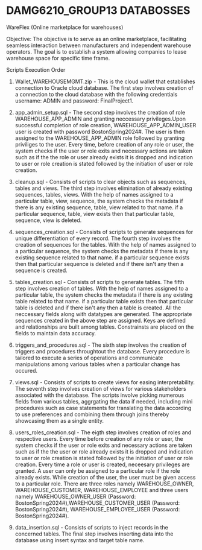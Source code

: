 # DAMG6210_GROUP13 DATABOSSES

WareFlex (Online marketplace for warehouses)

Objective: The objective is to serve as an online marketplace, facilitating seamless interaction between manufacturers and independent warehouse operators. The goal is to establish a system allowing companies to lease warehouse space for specific time frame.

Scripts Execution Order

1) Wallet_WAREHOUSEMGMT.zip - This is the cloud wallet that establishes connection to Oracle cloud database. The first step involves creation of a connection to the cloud database with the following credentials username: ADMIN and password: FinalProject1.

2) app_admin_setup.sql - The second step involves the creation of role WAREHOUSE_APP_ADMIN and granting neccessary privileges.Upon successful completion of role creation, WAREHOUSE_APP_ADMIN_USER  user is created with password BostonSpring2024#. The user is then assigned to the WAREHOUSE_APP_ADMIN role followed by granting priviliges to the user. Every time, before creation of any role or user, the system checks if the user or role exits and necessary actions are taken such as if the the role or user already exists it is dropped and indication to user or role creation is stated followed by the initiation of user or role creation.

3) cleanup.sql - Consists of scripts to clear objects such as sequences, tables and views. The third step involves elimination of already existing sequences, tables, views. With the help of names assigned to a particular table, view, sequence, the system checks the metadata if there is any existing sequence, table, view related to that name. if a particular sequence, table, view exists then that particular table, sequence, view is deleted.

4) sequences_creation.sql - Consists of scripts to generate sequences for unique differentiation of every record. The fourth step involves the creation of sequences for the tables. With the help of names assigned to a particular sequence, the system checks the metadata if there is any existing sequence related to that name. if a particular sequence exists then that particular sequence is deleted and if there isn't any then a sequence is created.

5) tables_creation.sql - Consists of scripts to generate tables. The fifth step involves creation of tables. With the help of names assigned to a particular table, the system checks the metadata if there is any existing table related to that name. if a particular table exists then that particular table is deleted and if there isn't any then a table is created. All the neccessary fields along with datatypes are generated. The appropriate sequences created in the above step are assigned. Keys are defined and relationships are built among tables. Constrainsts are placed on the fields to maintain data accuracy.

6) triggers_and_procedures.sql - The sixth step involves the creation of triggers and procedures throughtout the database. Every procedure is tailored to execute a series of operations and communicate manipulations among various tables when a particular change has occured. 

7) views.sql - Consists of scripts to create views for easing interpretability. The seventh step involves creation of views for various stakeholders associated with the database. The scripts involve picking numerous fields from various tables, aggrgating the data if needed, including mini procedures such as case statements for translating the data according to use preferences and combining them through joins thereby showcasing them as a single entity. 

8) users_roles_creation.sql - The eigth step involves creation of roles and respective users. Every time before creation of any role or user, the system checks if the user or role exits and necessary actions are taken such as if the the user or role already exists it is dropped and indication to user or role creation is stated followed by the initiation of user or role creation. Every time a role or user is created, neceesary privileges are granted. A user can only be assigned to a particular role if the role already exists. While creation of the user, the user must be given access to a particular role. There are three roles namely WAREHOUSE_OWNER, WAREHOUSE_CUSTOMER, WAREHOUSE_EMPLOYEE and three users namely WAREHOUSE_OWNER_USER (Password: BostonSpring2024#),WAREHOUSE_CUSTOMER_USER (Password: BostonSpring2024#), WAREHOUSE_EMPLOYEE_USER (Password: BostonSpring2024#).

9) data_insertion.sql - Consists of scripts to inject records in the concerned tables. The final step involves inserting data into the database using insert syntax and target table name.

